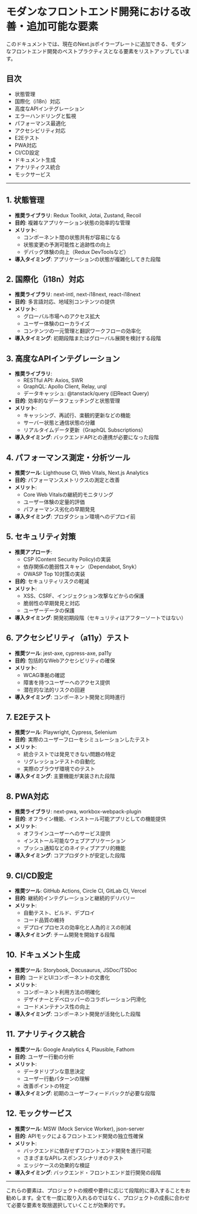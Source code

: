# モダンなフロントエンド開発における改善・追加可能な要素

このドキュメントでは、現在のNext.jsボイラープレートに追加できる、モダンなフロントエンド開発のベストプラクティスとなる要素をリストアップしています。

## 目次

- 状態管理
- 国際化（i18n）対応
- 高度なAPIインテグレーション
- エラーハンドリングと監視
- パフォーマンス最適化
- アクセシビリティ対応
- E2Eテスト
- PWA対応
- CI/CD設定
- ドキュメント生成
- アナリティクス統合
- モックサービス

---

## 1. 状態管理

- **推奨ライブラリ**: Redux Toolkit, Jotai, Zustand, Recoil
- **目的**: 複雑なアプリケーション状態の効率的な管理
- **メリット**:
  - コンポーネント間の状態共有が容易になる
  - 状態変更の予測可能性と追跡性の向上
  - デバッグ体験の向上（Redux DevToolsなど）
- **導入タイミング**: アプリケーションの状態が複雑化してきた段階

## 2. 国際化（i18n）対応

- **推奨ライブラリ**: next-intl, next-i18next, react-i18next
- **目的**: 多言語対応、地域別コンテンツの提供
- **メリット**:
  - グローバル市場へのアクセス拡大
  - ユーザー体験のローカライズ
  - コンテンツの一元管理と翻訳ワークフローの効率化
- **導入タイミング**: 初期段階またはグローバル展開を検討する段階

## 3. 高度なAPIインテグレーション

- **推奨ライブラリ**:
  - RESTful API: Axios, SWR
  - GraphQL: Apollo Client, Relay, urql
  - データキャッシュ: @tanstack/query (旧React Query)
- **目的**: 効率的なデータフェッチングと状態管理
- **メリット**:
  - キャッシング、再試行、楽観的更新などの機能
  - サーバー状態と通信状態の分離
  - リアルタイムデータ更新（GraphQL Subscriptions）
- **導入タイミング**: バックエンドAPIとの連携が必要になった段階

## 4. パフォーマンス測定・分析ツール

- **推奨ツール**: Lighthouse CI, Web Vitals, Next.js Analytics
- **目的**: パフォーマンスメトリクスの測定と改善
- **メリット**:
  - Core Web Vitalsの継続的モニタリング
  - ユーザー体験の定量的評価
  - パフォーマンス劣化の早期発見
- **導入タイミング**: プロダクション環境へのデプロイ前

## 5. セキュリティ対策

- **推奨アプローチ**:
  - CSP (Content Security Policy)の実装
  - 依存関係の脆弱性スキャン（Dependabot, Snyk）
  - OWASP Top 10対策の実装
- **目的**: セキュリティリスクの軽減
- **メリット**:
  - XSS、CSRF、インジェクション攻撃などからの保護
  - 脆弱性の早期発見と対応
  - ユーザーデータの保護
- **導入タイミング**: 開発初期段階（セキュリティはアフターソートではない）

## 6. アクセシビリティ（a11y）テスト

- **推奨ツール**: jest-axe, cypress-axe, pa11y
- **目的**: 包括的なWebアクセシビリティの確保
- **メリット**:
  - WCAG準拠の確認
  - 障害を持つユーザーへのアクセス提供
  - 潜在的な法的リスクの回避
- **導入タイミング**: コンポーネント開発と同時進行

## 7. E2Eテスト

- **推奨ツール**: Playwright, Cypress, Selenium
- **目的**: 実際のユーザーフローをシミュレーションしたテスト
- **メリット**:
  - 統合テストでは発見できない問題の特定
  - リグレッションテストの自動化
  - 実際のブラウザ環境でのテスト
- **導入タイミング**: 主要機能が実装された段階

## 8. PWA対応

- **推奨ライブラリ**: next-pwa, workbox-webpack-plugin
- **目的**: オフライン機能、インストール可能アプリとしての機能提供
- **メリット**:
  - オフラインユーザーへのサービス提供
  - インストール可能なウェブアプリケーション
  - プッシュ通知などのネイティブアプリ的機能
- **導入タイミング**: コアプロダクトが安定した段階

## 9. CI/CD設定

- **推奨ツール**: GitHub Actions, Circle CI, GitLab CI, Vercel
- **目的**: 継続的インテグレーションと継続的デリバリー
- **メリット**:
  - 自動テスト、ビルド、デプロイ
  - コード品質の維持
  - デプロイプロセスの効率化と人為的ミスの削減
- **導入タイミング**: チーム開発を開始する段階

## 10. ドキュメント生成

- **推奨ツール**: Storybook, Docusaurus, JSDoc/TSDoc
- **目的**: コードとUIコンポーネントの文書化
- **メリット**:
  - コンポーネント利用方法の明確化
  - デザイナーとデベロッパーのコラボレーション円滑化
  - コードメンテナンス性の向上
- **導入タイミング**: コンポーネント開発が活発化した段階

## 11. アナリティクス統合

- **推奨ツール**: Google Analytics 4, Plausible, Fathom
- **目的**: ユーザー行動の分析
- **メリット**:
  - データドリブンな意思決定
  - ユーザー行動パターンの理解
  - 改善ポイントの特定
- **導入タイミング**: 初期のユーザーフィードバックが必要な段階

## 12. モックサービス

- **推奨ツール**: MSW (Mock Service Worker), json-server
- **目的**: APIモックによるフロントエンド開発の独立性確保
- **メリット**:
  - バックエンドに依存せずフロントエンド開発を進行可能
  - さまざまなAPIレスポンスシナリオのテスト
  - エッジケースの効果的な検証
- **導入タイミング**: バックエンド・フロントエンド並行開発の段階

---

これらの要素は、プロジェクトの規模や要件に応じて段階的に導入することをお勧めします。全てを一度に取り入れるのではなく、プロジェクトの成長に合わせて必要な要素を取捨選択していくことが効果的です。

